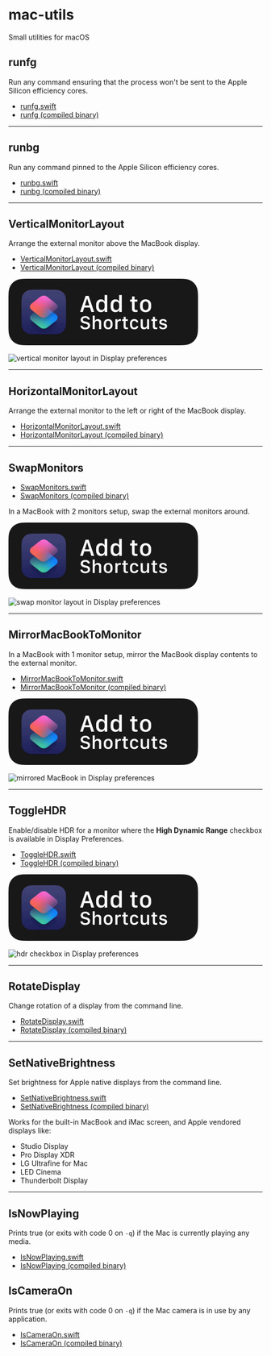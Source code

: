 # mac-utils

Small utilities for macOS

## runfg

Run any command ensuring that the process won't be sent to the Apple Silicon efficiency cores.

- [runfg.swift](/runfg.swift)
- [runfg (compiled binary)](/bin/runfg)

---

## runbg

Run any command pinned to the Apple Silicon efficiency cores.

- [runbg.swift](/runbg.swift)
- [runbg (compiled binary)](/bin/runbg)

---

## VerticalMonitorLayout

Arrange the external monitor above the MacBook display.

- [VerticalMonitorLayout.swift](/VerticalMonitorLayout.swift)
- [VerticalMonitorLayout (compiled binary)](/bin/VerticalMonitorLayout)

[![add to shortcuts button](img/add-to-shortcuts.svg)](https://www.icloud.com/shortcuts/05d718d1f6c24c1493a73f539ddd12a9)

![vertical monitor layout in Display preferences](https://files.alinpanaitiu.com/vertical-monitor-layout.png)

---

## HorizontalMonitorLayout

Arrange the external monitor to the left or right of the MacBook display.

- [HorizontalMonitorLayout.swift](/HorizontalMonitorLayout.swift)
- [HorizontalMonitorLayout (compiled binary)](/bin/HorizontalMonitorLayout)

---

## SwapMonitors

- [SwapMonitors.swift](/SwapMonitors.swift)
- [SwapMonitors (compiled binary)](/bin/SwapMonitors)

In a MacBook with 2 monitors setup, swap the external monitors around.

[![add to shortcuts button](img/add-to-shortcuts.svg)](https://www.icloud.com/shortcuts/3c9f6a71589a4813904973b3ef493c1f)

![swap monitor layout in Display preferences](https://files.alinpanaitiu.com/swap-monitor-layout.png)

---

## MirrorMacBookToMonitor

In a MacBook with 1 monitor setup, mirror the MacBook display contents to the external monitor.

- [MirrorMacBookToMonitor.swift](/MirrorMacBookToMonitor.swift)
- [MirrorMacBookToMonitor (compiled binary)](/bin/MirrorMacBookToMonitor)

[![add to shortcuts button](img/add-to-shortcuts.svg)](https://www.icloud.com/shortcuts/93b2496bd03b4c21886e2322409240cb)

![mirrored MacBook in Display preferences](https://files.alinpanaitiu.com/mirror-macbook-to-monitor.png)

---

## ToggleHDR

Enable/disable HDR for a monitor where the **High Dynamic Range** checkbox is available in Display Preferences.

- [ToggleHDR.swift](/ToggleHDR.swift)
- [ToggleHDR (compiled binary)](/bin/ToggleHDR)

[![add to shortcuts button](img/add-to-shortcuts.svg)](https://www.icloud.com/shortcuts/2f412b6ad9644aaf83e86bd53cb4294e)

![hdr checkbox in Display preferences](https://files.lunar.fyi/hdr-toggle-ventura.webp)

---

## RotateDisplay

Change rotation of a display from the command line.

- [RotateDisplay.swift](/RotateDisplay.swift)
- [RotateDisplay (compiled binary)](/bin/RotateDisplay)

---

## SetNativeBrightness

Set brightness for Apple native displays from the command line.

- [SetNativeBrightness.swift](/SetNativeBrightness.swift)
- [SetNativeBrightness (compiled binary)](/bin/SetNativeBrightness)

Works for the built-in MacBook and iMac screen, and Apple vendored displays like:

- Studio Display
- Pro Display XDR
- LG Ultrafine for Mac
- LED Cinema
- Thunderbolt Display

---

## IsNowPlaying

Prints true (or exits with code 0 on `-q`) if the Mac is currently playing any media.

- [IsNowPlaying.swift](/IsNowPlaying.swift)
- [IsNowPlaying (compiled binary)](/bin/IsNowPlaying)

## IsCameraOn

Prints true (or exits with code 0 on `-q`) if the Mac camera is in use by any application.

- [IsCameraOn.swift](/IsCameraOn.swift)
- [IsCameraOn (compiled binary)](/bin/IsCameraOn)

